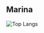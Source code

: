 <div>
  <h2>Marina</h2>
  
  ![Top Langs](https://github-readme-stats2-iota-henna.vercel.app/api/top-langs/?username=marinazc&layout=compact)
</div>
